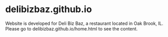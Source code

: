 # delibizbaz.github.io

Website is developed for Deli Biz Baz, a restaurant located in Oak Brook, IL.
Please go to delibizbaz.github.io/home.html to see the content.
